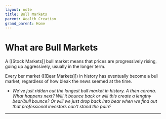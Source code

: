 ```yaml
---
layout: note
title: Bull Markets
parent: Wealth Creation
grand_parent: Home
---
```


# What are Bull Markets

A [[Stock Markets]] bull market means that prices are progressively rising, going up aggressively, usually in the longer term.

Every ber market ([[Bear Markets]]) in history has eventually become a bull market, regardless of how bleak the news seemed at the time.

- _We've just ridden out the longest bull market in history. A then corona. What happens next? Will it bounce back or will this create a lengthy bear/bull bounce? Or will we just drop back into bear when we find out that professional investors can't stand the pain?_

---
